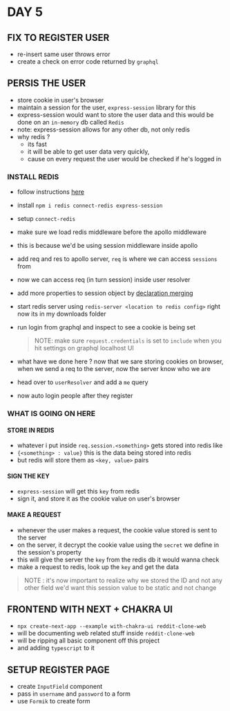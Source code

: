 # DAY 5

## FIX TO REGISTER USER

- re-insert same user throws error
- create a check on error code returned by `graphql`

## PERSIS THE USER

- store cookie in user's browser
- maintain a session for the user, `express-session` library for this
- express-session would want to store the user data and this would be done on an `in-memory` db called `Redis`
- note: express-session allows for any other db, not only redis
- why redis ?
  - its fast
  - it will be able to get user data very quickly,
  - cause on every request the user would be checked if he's logged in

### INSTALL REDIS

- follow instructions [here](https://redis.io/topics/quickstart)
- install `npm i redis connect-redis express-session`

- setup `connect-redis`
- make sure we load redis middleware before the apollo middleware
- this is because we'd be using session middleware inside apollo
- add req and res to apollo server, `req` is where we can access `sessions` from
- now we can access req (in turn session) inside user resolver
- add more properties to session object by [declaration merging](https://github.com/DefinitelyTyped/DefinitelyTyped/blob/master/types/express-session/index.d.ts#L23)
- start redis server using `redis-server <location to redis config>` right now its in my downloads folder
- run login from graphql and inspect to see a cookie is being set

  > NOTE: make sure `request.credentials` is set to `include` when you hit settings on graphql localhost UI

- what have we done here ? now that we sare storing cookies on browser, when we send a req to the server, now the server know who we are
- head over to `userResolver` and add a `me` query
- now auto login people after they register

### WHAT IS GOING ON HERE

#### STORE IN REDIS

- whatever i put inside `req.session.<something>` gets stored into redis like
- `{<something> : value}` this is the data being stored into redis
- but redis will store them as `<key, value>` pairs

#### SIGN THE KEY

- `express-session` will get this `key` from redis
- sign it, and store it as the cookie value on user's browser

#### MAKE A REQUEST

- whenever the user makes a request, the cookie value stored is sent to the server
- on the server, it decrypt the cookie value using the `secret` we define in the session's property
- this will give the server the `key` from the redis db it would wanna check
- make a request to redis, look up the `key` and get the data

> NOTE : it's now important to realize why we stored the ID and not any other field
> we'd want this session value to be static and not change

## FRONTEND WITH NEXT + CHAKRA UI

- `npx create-next-app --example with-chakra-ui reddit-clone-web`
- will be documenting web related stuff inside `reddit-clone-web`
- will be ripping all basic component off this project
- and adding `typescript` to it

## SETUP REGISTER PAGE

- create `InputField` component
- pass in `username` and `password` to a form
- use `Formik` to create form
